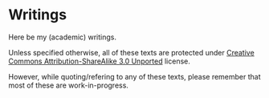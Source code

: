 Writings
========

Here be my (academic) writings.

Unless specified otherwise, all of these texts are protected under [Creative Commons Attribution-ShareAlike 3.0 Unported](http://creativecommons.org/licenses/by-sa/3.0/) license.

However, while quoting/refering to any of these texts, please remember that most of these are work-in-progress.
